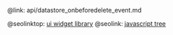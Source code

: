 @link: api/datastore_onbeforedelete_event.md

@seolinktop: [ui widget library](https://webix.com)
@seolink: [javascript tree](https://webix.com/widget/tree/)